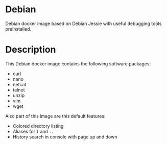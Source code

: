 Debian
======

Debian docker image based on Debian Jessie with useful debugging tools preinstalled.

# Description
This Debian docker image contains the following software packages:

 - curl
 - nano
 - netcat
 - telnet
 - unzip 
 - vim
 - wget

Also part of this image are this default features:

 - Colored directory listing
 - Aliases for `l` and `..`
 - History search in console with page up and down
